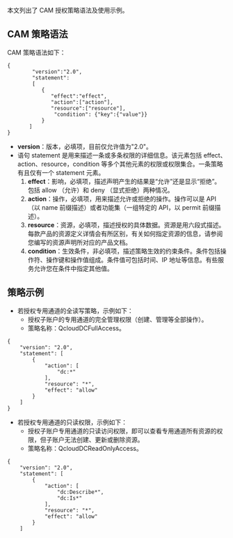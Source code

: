 本文列出了 CAM 授权策略语法及使用示例。

## CAM 策略语法
CAM 策略语法如下：
```
{     
        "version":"2.0", 
        "statement": 
        [ 
           { 
              "effect":"effect", 
              "action":["action"], 
              "resource":["resource"], 
               "condition": {"key":{"value"}} 
           } 
       ] 
}
```

- **version**：版本，必填项，目前仅允许值为"2.0"。
- 语句 statement 是用来描述一条或多条权限的详细信息。该元素包括 effect、action、resource，condition 等多个其他元素的权限或权限集合。一条策略有且仅有一个 statement 元素。
  1. **effect**：影响，必填项，描述声明产生的结果是“允许”还是显示“拒绝”。包括 allow （允许）和 deny （显式拒绝）两种情况。
  2. **action**：操作，必填项，用来描述允许或拒绝的操作。操作可以是 API （以 name 前缀描述）或者功能集（一组特定的 API，以 permit 前缀描述）。
  3. **resource**：资源，必填项，描述授权的具体数据。资源是用六段式描述。每款产品的资源定义详情会有所区别，有关如何指定资源的信息，请参阅您编写的资源声明所对应的产品文档。
  4. **condition**：生效条件，非必填项，描述策略生效的约束条件。条件包括操作符、操作键和操作值组成。条件值可包括时间、IP 地址等信息。有些服务允许您在条件中指定其他值。


## 策略示例
- 若授权专用通道的全读写策略，示例如下：
  - 授权子账户的专用通道的完全管理权限（创建、管理等全部操作）。
  - 策略名称：QcloudDCFullAccess。
```shell
{
    "version": "2.0",
    "statement": [
        {
            "action": [
                "dc:*"
            ],
            "resource": "*",
            "effect": "allow"
        }
    ]
}
```
- 若授权专用通道的只读权限，示例如下：
  - 授权子账户专用通道的只读访问权限，即可以查看专用通道所有资源的权限，但子账户无法创建、更新或删除资源。
  - 策略名称：QcloudDCReadOnlyAccess。
```shell
{
    "version": "2.0",
    "statement": [
        {
            "action": [
                "dc:Describe*",
                "dc:Is*"
            ],
            "resource": "*",
            "effect": "allow"
        }
    ]
```

